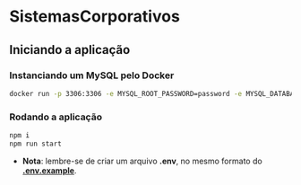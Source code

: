 # SistemasCorporativos

## Iniciando a aplicação

### Instanciando um MySQL pelo Docker

```sh
docker run -p 3306:3306 -e MYSQL_ROOT_PASSWORD=password -e MYSQL_DATABASE=login_example mysql
```

### Rodando a aplicação

```sh
npm i
npm run start
```

* **Nota**: lembre-se de criar um arquivo **.env**, no mesmo formato do **[.env.example](./.env.example)**.